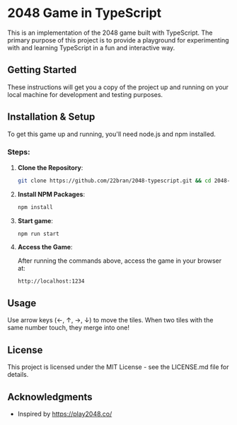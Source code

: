 # 2048 Game in TypeScript

This is an implementation of the 2048 game built with TypeScript. The primary purpose of this project is to provide a playground for experimenting with and learning TypeScript in a fun and interactive way.

## Getting Started

These instructions will get you a copy of the project up and running on your local machine for development and testing purposes.

## Installation & Setup
To get this game up and running, you'll need node.js and npm installed.

### Steps:

1. **Clone the Repository**:

    ```bash
    git clone https://github.com/22bran/2048-typescript.git && cd 2048-typescript
    ```

2. **Install NPM Packages**:

    ```bash
    npm install
    ```

3. **Start game**:

    ```bash
    npm run start
    ```

4. **Access the Game**:

    After running the commands above, access the game in your browser at:

    ```
    http://localhost:1234
    ```

## Usage
Use arrow keys (←, ↑, →, ↓) to move the tiles. When two tiles with the same number touch, they merge into one!

## License
This project is licensed under the MIT License - see the LICENSE.md file for details.

## Acknowledgments
* Inspired by https://play2048.co/